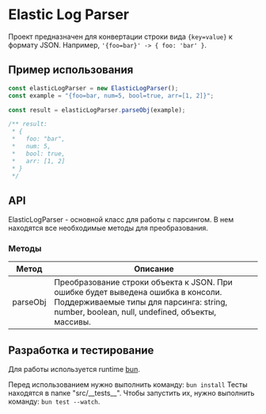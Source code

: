 # Elastic Log Parser

Проект предназначен для конвертации строки вида `{key=value}` к формату JSON.
Например, `'{foo=bar}' -> { foo: 'bar' }`.

## Пример использования

```javascript
const elasticLogParser = new ElasticLogParser();
const example = "{foo=bar, num=5, bool=true, arr=[1, 2]}";

const result = elasticLogParser.parseObj(example);

/** result:
 * {
 *   foo: "bar",
 *   num: 5,
 *   bool: true,
 *   arr: [1, 2]
 * }
 */
```

## API

ElasticLogParser - основной класс для работы с парсингом. В нем находятся все необходимые методы для преобразования.

### Методы

| Метод    | Описание                                                                                                                                                                        |
| -------- | ------------------------------------------------------------------------------------------------------------------------------------------------------------------------------- |
| parseObj | Преобразование строки объекта к JSON. При ошибке будет выведена ошибка в консоли. Поддерживаемые типы для парсинга: string, number, boolean, null, undefined, объекты, массивы. |

## Разработка и тестирование

Для работы используется runtime [bun](https://bun.sh/docs).

Перед использованием нужно выполнить команду: `bun install`
Тесты находятся в папке "src/\_\_tests\_\_". Чтобы запустить их, нужно выполнить команду: `bun test --watch`.
